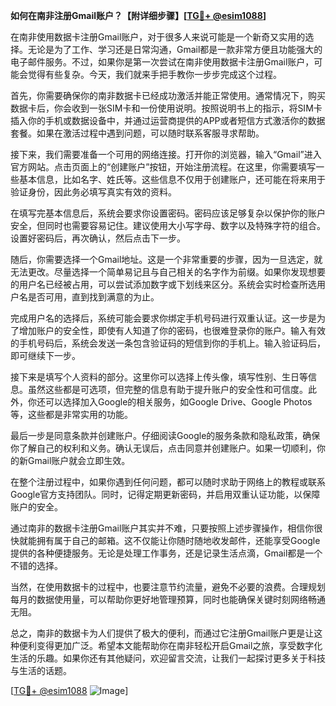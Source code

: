 **如何在南非注册Gmail账户？【附详细步骤】[[TG💪+ @esim1088](https://t.me/s/esim1088)]**

在南非使用数据卡注册Gmail账户，对于很多人来说可能是一个新奇又实用的选择。无论是为了工作、学习还是日常沟通，Gmail都是一款非常方便且功能强大的电子邮件服务。不过，如果你是第一次尝试在南非使用数据卡注册Gmail账户，可能会觉得有些复杂。今天，我们就来手把手教你一步步完成这个过程。

首先，你需要确保你的南非数据卡已经成功激活并能正常使用。通常情况下，购买数据卡后，你会收到一张SIM卡和一份使用说明。按照说明书上的指示，将SIM卡插入你的手机或数据设备中，并通过运营商提供的APP或者短信方式激活你的数据套餐。如果在激活过程中遇到问题，可以随时联系客服寻求帮助。

接下来，我们需要准备一个可用的网络连接。打开你的浏览器，输入“Gmail”进入官方网站。点击页面上的“创建账户”按钮，开始注册流程。在这里，你需要填写一些基本信息，比如名字、姓氏等。这些信息不仅用于创建账户，还可能在将来用于验证身份，因此务必填写真实有效的资料。

在填写完基本信息后，系统会要求你设置密码。密码应该足够复杂以保护你的账户安全，但同时也需要容易记住。建议使用大小写字母、数字以及特殊字符的组合。设置好密码后，再次确认，然后点击下一步。

随后，你需要选择一个Gmail地址。这是一个非常重要的步骤，因为一旦选定，就无法更改。尽量选择一个简单易记且与自己相关的名字作为前缀。如果你发现想要的用户名已经被占用，可以尝试添加数字或下划线来区分。系统会实时检查所选用户名是否可用，直到找到满意的为止。

完成用户名的选择后，系统可能会要求你绑定手机号码进行双重认证。这一步是为了增加账户的安全性，即使有人知道了你的密码，也很难登录你的账户。输入有效的手机号码后，系统会发送一条包含验证码的短信到你的手机上。输入验证码后，即可继续下一步。

接下来是填写个人资料的部分。这里你可以选择上传头像，填写性别、生日等信息。虽然这些都是可选项，但完整的信息有助于提升账户的安全性和可信度。此外，你还可以选择加入Google的相关服务，如Google Drive、Google Photos等，这些都是非常实用的功能。

最后一步是同意条款并创建账户。仔细阅读Google的服务条款和隐私政策，确保你了解自己的权利和义务。确认无误后，点击同意并创建账户。如果一切顺利，你的新Gmail账户就会立即生效。

在整个注册过程中，如果你遇到任何问题，都可以随时求助于网络上的教程或联系Google官方支持团队。同时，记得定期更新密码，并启用双重认证功能，以保障账户的安全。

通过南非的数据卡注册Gmail账户其实并不难，只要按照上述步骤操作，相信你很快就能拥有属于自己的邮箱。这不仅能让你随时随地收发邮件，还能享受Google提供的各种便捷服务。无论是处理工作事务，还是记录生活点滴，Gmail都是一个不错的选择。

当然，在使用数据卡的过程中，也要注意节约流量，避免不必要的浪费。合理规划每月的数据使用量，可以帮助你更好地管理预算，同时也能确保关键时刻网络畅通无阻。

总之，南非的数据卡为人们提供了极大的便利，而通过它注册Gmail账户更是让这种便利变得更加广泛。希望本文能帮助你在南非轻松开启Gmail之旅，享受数字化生活的乐趣。如果你还有其他疑问，欢迎留言交流，让我们一起探讨更多关于科技与生活的话题。

[[TG💪+ @esim1088](https://t.me/s/esim1088) ![Image](https://i.postimg.cc/4NQfJmqS/Snipaste-2025-05-13-00-14-12.png)]